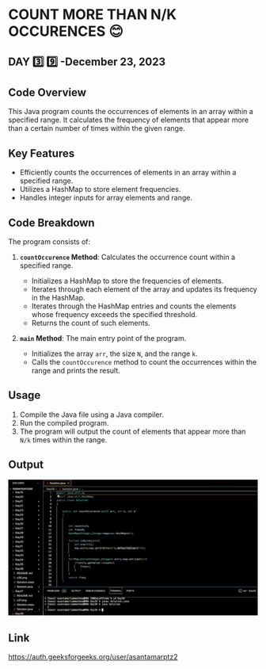 # COUNT MORE THAN N/K OCCURENCES :blush:
## DAY :three: :nine: -December 23, 2023

## Code Overview
This Java program counts the occurrences of elements in an array within a specified range. It calculates the frequency of elements that appear more than a certain number of times within the given range.

## Key Features
- Efficiently counts the occurrences of elements in an array within a specified range.
- Utilizes a HashMap to store element frequencies.
- Handles integer inputs for array elements and range.

## Code Breakdown
The program consists of:
1. **`countOccurence` Method**: Calculates the occurrence count within a specified range.
    - Initializes a HashMap to store the frequencies of elements.
    - Iterates through each element of the array and updates its frequency in the HashMap.
    - Iterates through the HashMap entries and counts the elements whose frequency exceeds the specified threshold.
    - Returns the count of such elements.

2. **`main` Method**: The main entry point of the program.
    - Initializes the array `arr`, the size `N`, and the range `k`.
    - Calls the `countOccurence` method to count the occurrences within the range and prints the result.

## Usage

1. Compile the Java file using a Java compiler.
2. Run the compiled program.
3. The program will output the count of elements that appear more than `N/k` times within the range.



## Output

![Reference Image](s39.png)

## Link
<https://auth.geeksforgeeks.org/user/asantamarptz2>
